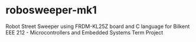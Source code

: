 # robosweeper-mk1
Robot Street Sweeper using FRDM-KL25Z board and C language for Bilkent EEE 212 - Microcontrollers and Embedded Systems Term Project
